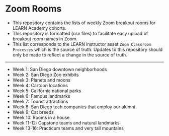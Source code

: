 # Zoom Rooms

- This repository contains the lists of weekly Zoom breakout rooms for LEARN Academy cohorts.
- This repository is formatted (csv files) to facilitate easy upload of breakout room names in Zoom.
- This list corresponds to the LEARN instructor asset `Zoom Classroom Processes` which is the source of truth. Updates to this repository should only be made to reflect a change in the source of truth.

--- 

- Week 1: San Diego downtown neighborhoods
- Week 2: San Diego Zoo exhibits
- Week 3: Planets and moons
- Week 4: Cartoon locations
- Week 5: California national parks
- Week 6: Famous landmarks
- Week 7: Tourist attractions
- Week 8: San Diego tech companies that employ our alumni
- Week 9: Cat breeds
- Week 10: Rooms in a house
- Week 11-12: Capstone teams and natural landmarks
- Week 13-16: Practicum teams and very tall mountains
